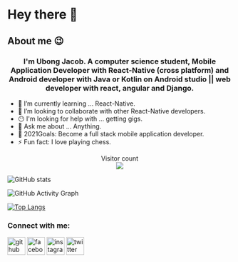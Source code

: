 # Hey there 👋 

## About me 😉
<h3 align="center">I'm Ubong Jacob. A computer science student, Mobile Application Developer with React-Native (cross platform) and Android developer with Java or Kotlin on Android studio || web developer with react, angular and Django.</h3>


- 🌱 I’m currently learning ... React-Native.
- 👯 I’m looking to collaborate with other React-Native developers.
- 😶 I'm looking for help with ... getting gigs.
- 💬 Ask me about ... Anything.
- 🥅 2021Goals: Become a full stack mobile application developer.
- ⚡ Fun fact: I love playing chess.

<p align="center"> 
  Visitor count<br>
  <img src="https://profile-counter.glitch.me/UbongJacob/count.svg" />
</p>

![GitHub stats](https://github-readme-stats.vercel.app/api?username=UbongJacob&show_icons=true&count_private=true)  

![GitHub Activity Graph](https://activity-graph.herokuapp.com/graph?username=UbongJacob)  


[![Top Langs](https://github-readme-stats.vercel.app/api/top-langs/?username=UbongJacob)](https://github.com/anuraghazra/github-readme-stats)


### Connect with me:

[<img src='https://cdn.jsdelivr.net/npm/simple-icons@3.0.1/icons/github.svg' alt='github' height='40'>](https://github.com/UbongJacob)  [<img src='https://cdn.jsdelivr.net/npm/simple-icons@3.0.1/icons/facebook.svg' alt='facebook' height='40'>](https://www.facebook.com/UbonggJacob)  [<img src='https://cdn.jsdelivr.net/npm/simple-icons@3.0.1/icons/instagram.svg' alt='instagram' height='40'>](https://www.instagram.com/jacobubong/)  [<img src='https://cdn.jsdelivr.net/npm/simple-icons@3.0.1/icons/twitter.svg' alt='twitter' height='40'>](https://twitter.com/UbonggJacob)  


